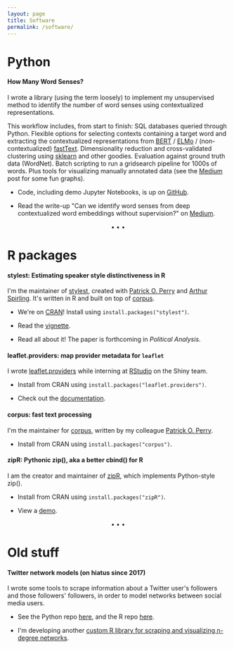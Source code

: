 ```yaml
---
layout: page
title: Software
permalink: /software/
---
```


# Python

#### How Many Word Senses?

I wrote a library (using the term loosely) to implement my unsupervised method to identify the number of word senses using contextualized representations.

This workflow includes, from start to finish: SQL databases queried through Python. Flexible options for selecting contexts containing a target word and extracting the contextualized representations from <a href="https://github.com/google-research/bert">BERT</a> / <a href="https://allennlp.org/elmo">ELMo</a> / (non-contextualized) <a href="http://fasttext.cc">fastText</a>. Dimensionality reduction and cross-validated clustering using <a href="https://scikit-learn.org">sklearn</a> and other goodies. Evaluation against ground truth data (WordNet). Batch scripting to run a gridsearch pipeline for 1000s of words. Plus tools for visualizing manually annotated data (see the <a href="https://medium.com/@leslie_huang/automatic-extraction-of-word-senses-from-deep-contextualized-word-embeddings-2f09f16e820">Medium</a> post for some fun graphs).

* Code, including demo Jupyter Notebooks, is up on <a href="https://github.com/leslie-huang/howmanywordsenses">GitHub</a>.

* Read the write-up "Can we identify word senses from deep contextualized word embeddings without supervision?" on <a href="https://medium.com/@leslie_huang/automatic-extraction-of-word-senses-from-deep-contextualized-word-embeddings-2f09f16e820">Medium</a>.



<p style="text-align: center;">&bull; &bull; &bull;</p>

# R packages

#### stylest: Estimating speaker style distinctiveness in R

I'm the maintainer of <a href="https://cran.r-project.org/web/packages/stylest">stylest</a>, created with <a href="https://github.com/patperry">Patrick O. Perry</a> and <a href="https://github.com/ArthurSpirling/">Arthur Spirling</a>. It's written in R and built on top of <a href="https://cran.r-project.org/web/packages/corpus/index.html">corpus</a>.

* We're on <a href="https://cran.r-project.org/web/packages/stylest">CRAN</a>! Install using `install.packages("stylest")`.

* Read the <a href="https://cran.r-project.org/web/packages/stylest/vignettes/stylest-vignette.html">vignette</a>.

* Read all about it! The paper is forthcoming in _Political Analysis_.

#### leaflet.providers: map provider metadata for `leaflet`

I wrote <a href="https://rstudio.github.io/leaflet.providers/">leaflet.providers</a> while interning at <a href="https://shiny.rstudio.com/">RStudio</a> on the Shiny team.

* Install from CRAN using `install.packages("leaflet.providers")`.

* Check out the <a href="https://rstudio.github.io/leaflet.providers/">documentation</a>.

#### corpus: fast text processing

I'm the maintainer for <a href="https://cran.r-project.org/web/packages/corpus">corpus</a>, written by my colleague <a href="https://github.com/patperry">Patrick O. Perry</a>.

* Install from CRAN using `install.packages("corpus")`.

#### zipR: Pythonic zip(), aka a better cbind() for R

I am the creator and maintainer of <a href="https://cran.r-project.org/web/packages/zipR/">zipR</a>, which implements Python-style zip().

* Install from CRAN using `install.packages("zipR")`.

* View a <a href="https://leslie-huang.github.io/zipr/zipr_demo.html">demo</a>.


<p style="text-align: center;">&bull; &bull; &bull;</p>


# Old stuff

#### Twitter network models (on hiatus since 2017)
I wrote some tools to scrape information about a Twitter user's followers and those followers' followers, in order to model networks between social media users.

* See the Python repo <a href="https://github.com/leslie-huang/twitter-ssscraper">here</a>, and the R repo <a href="https://github.com/leslie-huang/twitter-scrapeR">here</a>.

* I'm developing another <a href="https://github.com/leslie-huang/twitterNetworkGraphR">custom R library for scraping and visualizing n-degree networks</a>.
